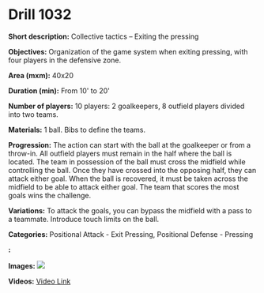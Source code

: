 # Drill 1032

**Short description:**
Collective tactics – Exiting the pressing

**Objectives:**
Organization of the game system when exiting pressing, with four players in the defensive zone.

**Area (mxm):**
40x20

**Duration (min):**
From 10' to 20'

**Number of players:**
10 players: 2 goalkeepers, 8 outfield players divided into two teams.

**Materials:**
1 ball. Bibs to define the teams.

**Progression:**
The action can start with the ball at the goalkeeper or from a throw-in. All outfield players must remain in the half where the ball is located. The team in possession of the ball must cross the midfield while controlling the ball. Once they have crossed into the opposing half, they can attack either goal. When the ball is recovered, it must be taken across the midfield to be able to attack either goal. The team that scores the most goals wins the challenge.

**Variations:**
To attack the goals, you can bypass the midfield with a pass to a teammate. Introduce touch limits on the ball.

**Categories:**
Positional Attack - Exit Pressing, Positional Defense - Pressing

**:**


**Images:**
![](https://www.coachingfutsal.com/\images\596e8f42eba05cf2b9b5ec38b69bf9aef0fa61cc9668f4b6bbff8ed76dbaabf125b84abaec9da8f8b03cbd925bf7bb5d49db9c3eb7a2e3b2853489935ffe3d77519b5a345e42b.jpg)

**Videos:**
[Video Link](https://www.youtube.com/embed/7O3vTdl63SQ)

